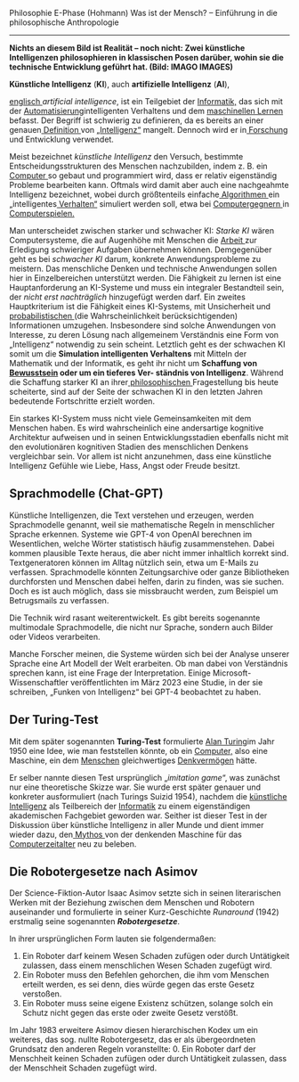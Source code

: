 Philosophie E-Phase (Hohmann)
Was ist der Mensch? – Einführung in die philosophische Anthropologie
***

**Nichts an diesem Bild ist Realität – noch nicht: Zwei künstliche Intelligenzen philosophieren in klassischen Posen darüber, wohin sie die technische Entwicklung geführt hat. (Bild: IMAGO IMAGES)**

**Künstliche Intelligenz** (**KI**), auch **artifizielle Intelligenz** (**AI**), 

[englisch ](https://de.wikipedia.org/wiki/Englische_Sprache)*artificial intelligence*, ist ein Teilgebiet der [Informatik,](https://de.wikipedia.org/wiki/Informatik) das sich mit der [Automatisierung](https://de.wikipedia.org/wiki/Automatisierung)intelligenten Verhaltens und dem [maschinellen Lernen](https://de.wikipedia.org/wiki/Maschinelles_Lernen) befasst. Der Begriff ist schwierig zu definieren, da es bereits an einer genauen[ Definition ](https://de.wikipedia.org/wiki/Definition)von [„Intelligenz“](https://de.wikipedia.org/wiki/Intelligenz) mangelt. Dennoch wird er in[ Forschung ](https://de.wikipedia.org/wiki/Forschung)und Entwicklung verwendet. 

Meist bezeichnet *künstliche Intelligenz* den Versuch, bestimmte Entscheidungsstrukturen des Menschen nachzubilden, indem z. B. ein[ Computer ](https://de.wikipedia.org/wiki/Computer)so gebaut und programmiert wird, dass er relativ eigenständig Probleme bearbeiten kann. Oftmals wird damit aber auch eine nachgeahmte Intelligenz bezeichnet, wobei durch größtenteils einfache[ Algorithmen ](https://de.wikipedia.org/wiki/Algorithmus)ein „intelligentes[ Verhalten“](https://de.wikipedia.org/wiki/Verhalten_\(Psychologie\)) simuliert werden soll, etwa bei [Computergegnern ](https://de.wikipedia.org/wiki/Computergegner)in [Computerspielen.](https://de.wikipedia.org/wiki/Computerspiel) 

Man unterscheidet zwischen starker und schwacher KI: *Starke KI* wären Computersysteme, die auf Augenhöhe mit Menschen die [Arbeit ](https://de.wikipedia.org/wiki/Arbeit_\(Philosophie\)#Aufhebung_des_Arbeitsbegriffs_seit_Mitte_des_20._Jahrhunderts)zur Erledigung schwieriger Aufgaben übernehmen können. Demgegenüber geht es bei *schwacher KI* darum, konkrete Anwendungsprobleme zu meistern. Das menschliche Denken und technische Anwendungen sollen hier in Einzelbereichen unterstützt werden. Die Fähigkeit zu lernen ist eine Hauptanforderung an KI-Systeme und muss ein integraler Bestandteil sein, der *nicht erst nachträglich* hinzugefügt werden darf. Ein zweites Hauptkriterium ist die Fähigkeit eines KI-Systems, mit Unsicherheit und [probabilistischen ](https://de.wikipedia.org/wiki/Probabilistisch)(die Wahrscheinlichkeit berücksichtigenden) Informationen umzugehen. Insbesondere sind solche Anwendungen von Interesse, zu deren Lösung nach allgemeinem Verständnis eine Form von „Intelligenz“ notwendig zu sein scheint. Letztlich geht es der schwachen KI somit um die **Simulation intelligenten Verhaltens** mit Mitteln der Mathematik und der Informatik, es geht ihr nicht um **Schaffung von[ Bewusstsein](https://de.wikipedia.org/wiki/Bewusstsein) oder um ein tieferes Ver- ständnis von Intelligenz**. Während die Schaffung starker KI an ihrer[ philosophischen ](https://de.wikipedia.org/wiki/Philosophie)Fragestellung bis heute scheiterte, sind auf der Seite der schwachen KI in den letzten Jahren bedeutende Fortschritte erzielt worden. 

Ein starkes KI-System muss nicht viele Gemeinsamkeiten mit dem Menschen haben. Es wird wahrscheinlich eine andersartige kognitive Architektur aufweisen und in seinen Entwicklungsstadien ebenfalls nicht mit den evolutionären kognitiven Stadien des menschlichen Denkens vergleichbar sein. Vor allem ist nicht anzunehmen, dass eine künstliche Intelligenz Gefühle wie Liebe, Hass, Angst oder Freude besitzt. 

## **Sprachmodelle** (Chat-GPT) 

Künstliche Intelligenzen, die Text verstehen und erzeugen, werden Sprachmodelle genannt, weil sie mathematische Regeln in menschlicher Sprache erkennen. Systeme wie GPT-4 von OpenAI berechnen im Wesentlichen, welche Wörter statistisch häufig zusammenstehen. Dabei kommen plausible Texte heraus, die aber nicht immer inhaltlich korrekt sind. Textgeneratoren können im Alltag nützlich sein, etwa um E-Mails zu verfassen. Sprachmodelle könnten Zeitungsarchive oder ganze Bibliotheken durchforsten und Menschen dabei helfen, darin zu finden, was sie suchen. Doch es ist auch möglich, dass sie missbraucht werden, zum Beispiel um Betrugsmails zu verfassen. 

Die Technik wird rasant weiterentwickelt. Es gibt bereits sogenannte multimodale Sprachmodelle, die nicht nur Sprache, sondern auch Bilder oder Videos verarbeiten. 

Manche Forscher meinen, die Systeme würden sich bei der Analyse unserer Sprache eine Art Modell der Welt erarbeiten. Ob man dabei von Verständnis sprechen kann, ist eine Frage der Interpretation. Einige Microsoft-Wissenschaftler veröffentlichten im März 2023 eine Studie, in der sie schreiben, „Funken von Intelligenz“ bei GPT-4 beobachtet zu haben. 

## **Der Turing-Test** 

Mit dem später sogenannten **Turing-Test** formulierte [Alan Turing](https://de.wikipedia.org/wiki/Alan_Turing![](attachments/Aspose.Words.a83ed5ee-2a1e-4067-b1d2-28352a618d27.003.png))im Jahr 1950 eine Idee, wie man feststellen könnte, ob ein [Computer,](https://de.wikipedia.org/wiki/Computer) also eine Maschine, ein dem [Menschen](https://de.wikipedia.org/wiki/Mensch) gleichwertiges [Denkvermögen](https://de.wikipedia.org/wiki/Denkverm%C3%B6gen) hätte.

Er selber nannte diesen Test ursprünglich „*imitation game*“, was zunächst nur eine theoretische Skizze war. Sie wurde erst später genauer und konkreter ausformuliert (nach Turings Suizid 1954), nachdem die [künstliche Intelligenz](https://de.wikipedia.org/wiki/K%C3%BCnstliche_Intelligenz) als Teilbereich der [Informatik](https://de.wikipedia.org/wiki/Informatik) zu einem eigenständigen akademischen Fachgebiet geworden war. Seither ist dieser Test in der Diskussion über künstliche Intelligenz in aller Munde und dient immer wieder dazu, den[ Mythos ](https://de.wikipedia.org/wiki/Mythos)von der denkenden Maschine für das [Computerzeitalter](https://de.wikipedia.org/wiki/Computerzeitalter) neu zu beleben. 

## **Die Robotergesetze nach Asimov** 

Der Science-Fiktion-Autor Isaac Asimov setzte sich in seinen literarischen Werken mit der Beziehung zwischen dem Menschen und Robotern auseinander und formulierte in seiner Kurz-Geschichte *Runaround* (1942) erstmalig seine sogenannten ***Robotergesetze***. 

In ihrer ursprünglichen Form lauten sie folgendermaßen: 

1. Ein Roboter darf keinem Wesen Schaden zufügen oder durch Untätigkeit zulassen, dass einem menschlichen Wesen Schaden zugefügt wird. 
1. Ein Roboter muss den Befehlen gehorchen, die ihm vom Menschen erteilt werden, es sei denn, dies würde gegen das erste Gesetz verstoßen. 
1. Ein Roboter muss seine eigene Existenz schützen, solange solch ein Schutz nicht gegen das erste oder zweite Gesetz verstößt. 

Im Jahr 1983 erweitere Asimov diesen hierarchischen Kodex um ein weiteres, das sog. nullte Robotergesetz, das er als übergeordneten Grundsatz den anderen Regeln voranstellte: 0. Ein Roboter darf der Menschheit keinen Schaden zufügen oder durch Untätigkeit zulassen, dass der Menschheit Schaden zugefügt wird. 
